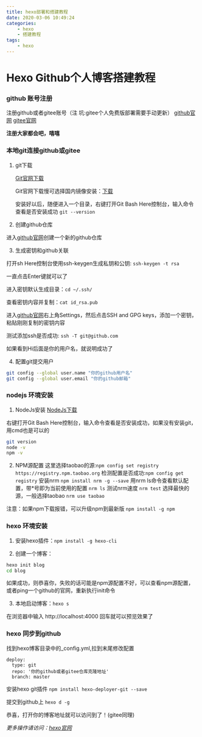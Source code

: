 ```yaml
---
title: hexo部署和搭建教程
date: 2020-03-06 10:49:24
categories:
    - hexo
    - 搭建教程
tags:
    - hexo
---
```


# Hexo Github个人博客搭建教程

### github 账号注册

注册github或者gitee账号（注 坑:gitee个人免费版部署需要手动更新）
[github官网](https://github.com/ "github官网")
[gitee官网](https://gitee.com/ "gitee官网")

**注册大家都会吧，嘻嘻**

### 本地git连接github或gitee
1. git下载

   [Git官网下载](https://git-scm.com/ "Git下载")

   Git官网下载慢可选择国内镜像安装：[下载](https://npm.taobao.org/mirrors/git-for-windows/ "Git下载")

   安装好以后，随便进入一个目录，右键打开Git Bash Here控制台，输入命令查看是否安装成功 `git --version`

2.  创建github仓库

   进入[github官网](https://github.com/ "github官网")创建一个新的github仓库

3.  生成密钥和github关联

   打开sh Here控制台使用ssh-keygen生成私钥和公钥: `ssh-keygen -t rsa`

   一直点击Enter键就可以了

   进入密钥默认生成目录：`cd ~/.ssh/`

   查看密钥内容并复制：`cat id_rsa.pub`

   进入[github官网](https://github.com/ "github官网")右上角Settings，然后点击SSH and GPG keys，添加一个密钥，粘贴刚刚复制的密钥内容

   测试添加ssh是否成功: `ssh -T git@github.com`

   如果看到Hi后面是你的用户名，就说明成功了

4.  配置git提交用户

   ```bash
   git config --global user.name "你的github用户名"
   git config --global user.email "你的github邮箱"
   ```


### nodejs 环境安装

1. NodeJs安装 
[NodeJs下载](https://nodejs.org/en/ "NodeJs下载")

右键打开Git Bash Here控制台，输入命令查看是否安装成功，如果没有安装git，用cmd也是可以的
```bash
git version
node -v
npm -v
```
2. NPM源配置
这里选择taobao的源:`npm config set registry https://registry.npm.taobao.org`
检测配置是否成功:`npm config get registry`
安装nrm `npm install nrm -g --save`
用nrm ls命令查看默认配置，带*号即为当前使用的配置 `nrm ls`
测试nrm速度 `nrm test`
选择最快的源，一般选择taobao `nrm use taobao`

注意：如果npm下载报错，可以升级npm到最新版 `npm install -g npm`

### hexo 环境安装
1. 安装hexo插件：`npm install -g hexo-cli`

2. 创建一个博客：

```bash
hexo init blog
cd blog
```

如果成功，则恭喜你，失败的话可能是npm源配置不好，可以查看npm源配置，或者ping一个github的官网，重新执行init命令

3. 本地启动博客：`hexo s`

在浏览器中输入 http://localhost:4000 回车就可以预览效果了

### hexo 同步到github

找到hexo博客目录中的_config.yml,拉到末尾修改配置

    deploy:
      type: git
      repo: '你的github或者gitee仓库克隆地址'
      branch: master

安装hexo git插件 `npm install hexo-deployer-git --save`

提交到github上 `hexo d -g`

恭喜，打开你的博客地址就可以访问到了！(gitee同理)

*更多操作请访问：[hexo官网](https://hexo.io/zh-cn/ "hexo官网")*
